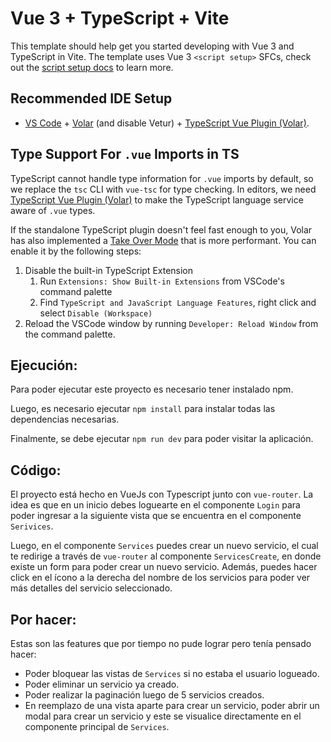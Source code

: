 # Vue 3 + TypeScript + Vite

This template should help get you started developing with Vue 3 and TypeScript in Vite. The template uses Vue 3 `<script setup>` SFCs, check out the [script setup docs](https://v3.vuejs.org/api/sfc-script-setup.html#sfc-script-setup) to learn more.

## Recommended IDE Setup

- [VS Code](https://code.visualstudio.com/) + [Volar](https://marketplace.visualstudio.com/items?itemName=Vue.volar) (and disable Vetur) + [TypeScript Vue Plugin (Volar)](https://marketplace.visualstudio.com/items?itemName=Vue.vscode-typescript-vue-plugin).

## Type Support For `.vue` Imports in TS

TypeScript cannot handle type information for `.vue` imports by default, so we replace the `tsc` CLI with `vue-tsc` for type checking. In editors, we need [TypeScript Vue Plugin (Volar)](https://marketplace.visualstudio.com/items?itemName=Vue.vscode-typescript-vue-plugin) to make the TypeScript language service aware of `.vue` types.

If the standalone TypeScript plugin doesn't feel fast enough to you, Volar has also implemented a [Take Over Mode](https://github.com/johnsoncodehk/volar/discussions/471#discussioncomment-1361669) that is more performant. You can enable it by the following steps:

1. Disable the built-in TypeScript Extension
   1. Run `Extensions: Show Built-in Extensions` from VSCode's command palette
   2. Find `TypeScript and JavaScript Language Features`, right click and select `Disable (Workspace)`
2. Reload the VSCode window by running `Developer: Reload Window` from the command palette.


## Ejecución:

Para poder ejecutar este proyecto es necesario tener instalado npm.

Luego, es necesario ejecutar `npm install` para instalar todas las dependencias necesarias.

Finalmente, se debe ejecutar `npm run dev` para poder visitar la aplicación.

## Código:

El proyecto está hecho en VueJs con Typescript junto con `vue-router`. La idea es que en un inicio debes loguearte en el componente `Login` para poder ingresar a la siguiente vista que se encuentra en el componente `Serivices`. 

Luego, en el componente `Services` puedes crear un nuevo servicio, el cual te redirige a través de `vue-router` al componente `ServicesCreate`, en donde existe un form para poder crear un nuevo servicio. Además, puedes hacer click en el ícono a la derecha del nombre de los servicios para poder ver más detalles del servicio seleccionado.

## Por hacer:

Estas son las features que por tiempo no pude lograr pero tenía pensado hacer:

* Poder bloquear las vistas de `Services` si no estaba el usuario logueado.
* Poder eliminar un servicio ya creado.
* Poder realizar la paginación luego de 5 servicios creados.
* En reemplazo de una vista aparte para crear un servicio, poder abrir un modal para crear un servicio y este se visualice directamente en el componente principal de `Services`.
